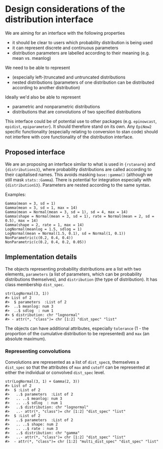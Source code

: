 # Design considerations of the distribution interface

We are aiming for an interface with the following properties
  * it should be clear to users which probability distribution is being used
  * it can represent discrete and continuous parameters
  * distribution parameters are labelled according to their meaning (e.g. mean vs. meanlog)

We need to be able to represent
  * (especially left-)truncated and untruncated distributions
  * nested distributions (parameters of one distribution can be distributed according to another distribution)

Ideally we'd also be able to represent
  * parametric and nonparametric distributions
  * distributions that are convolutions of two specified distributions

This interface could be of potential use to other packages (e.g. `epinowcast`, `epidist`, `epiparameter`). It should therefore stand on its own. Any `EpiNow2` specific functionality (especially relating to conversion to stan code) should not interfere with core functionality of the distribution interface.

## Proposed interface

We are an proposing an interface similar to what is used in `{rstanarm}` and `{distributions3}`, where probability distributions are called according to their capitalised names. This avoids masking `base::gamma()` (although we still mask `stats::Gamma`). There is potential for integration especially with `{distributionS3}`. Parameters are nested according to the same syntax.

Examples:
```{r}
Gamma(mean = 3, sd = 1)
Gamma(mean = 3, sd = 1, max = 14)
Gamma(mean = Normal(mean = 3, sd = 1), sd = 4, max = 14)
Gamma(shape = Normal(mean = 3, sd = 1), rate = Normal(mean = 2, sd = 0.5), max = 14)
Gamma(shape = 2, rate = 1, max = 14)
LogNormal(meanlog = 1.5, sdlog = 1)
LogNormal(mean = Normal(1.5, 0.1), sd = Normal(1, 0.1))
NonParametric(c(0.2, 0.4, 0.4))
NonParametric(c(0.2, 0.4, 0.2, 0.05))
```

## Implementation details

The objects representing probability distributions are a list with two elements, `parameters` (a list of parameters, which can be probability distributions themselves), and `distribution` (the type of distribution). It has class membership `dist_spec`.

```{r, eval = FALSE}
str(LogNormal(3, 1))
#> List of 2
#>  $ parameters  :List of 2
#>  ..$ meanlog: num 3
#>  ..$ sdlog  : num 1
#> $ distribution: chr "lognormal"
#> - attr(*, "class")= chr [1:2] "dist_spec" "list"
```

The objects can have additional attributes, especially `tolerance` (1 - the proportion of the cumulative distribution to be represented) and `max` (an absolute maximum).

### Representing convolutions

Convolutions are represented as a list of `dist_spec`s, themselves a `dist_spec` so that the attributes of `max` and `cutoff` can be represented at either the individual or convolved `dist_spec` level.

```{r, eval = FALSE}
str(LogNormal(3, 1) + Gamma(2, 3))
#> List of 2
#>  $ :List of 2
#>   ..$ parameters  :List of 2
#>   .. ..$ meanlog: num 3
#>   .. ..$ sdlog  : num 1
#>   ..$ distribution: chr "lognormal"
#>   ..- attr(*, "class")= chr [1:2] "dist_spec" "list"
#>  $ :List of 2
#>   ..$ parameters  :List of 2
#>   .. ..$ shape: num 2
#>   .. ..$ rate : num 3
#>   ..$ distribution: chr "gamma"
#>   ..- attr(*, "class")= chr [1:2] "dist_spec" "list"
#>  - attr(*, "class")= chr [1:2] "multi_dist_spec" "dist_spec" "list"
```
